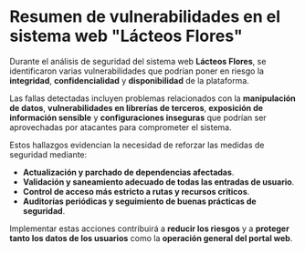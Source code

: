 # Resumen de vulnerabilidades en el sistema web "Lácteos Flores"

Durante el análisis de seguridad del sistema web **Lácteos Flores**, se identificaron varias vulnerabilidades que podrían poner en riesgo la **integridad**, **confidencialidad** y **disponibilidad** de la plataforma.

Las fallas detectadas incluyen problemas relacionados con la **manipulación de datos**, **vulnerabilidades en librerías de terceros**, **exposición de información sensible** y **configuraciones inseguras** que podrían ser aprovechadas por atacantes para comprometer el sistema.

Estos hallazgos evidencian la necesidad de reforzar las medidas de seguridad mediante:

- **Actualización y parchado de dependencias afectadas**.
- **Validación y saneamiento adecuado de todas las entradas de usuario**.
- **Control de acceso más estricto a rutas y recursos críticos**.
- **Auditorías periódicas y seguimiento de buenas prácticas de seguridad**.

Implementar estas acciones contribuirá a **reducir los riesgos** y a **proteger tanto los datos de los usuarios** como la **operación general del portal web**.
